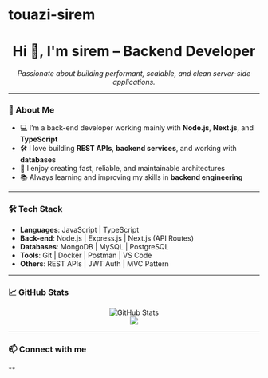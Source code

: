 # touazi-sirem
<h1 align="center">Hi 👋, I'm sirem – Backend Developer</h1>
<p align="center">
  <em>Passionate about building performant, scalable, and clean server-side applications.</em>
</p>

---

### 🧠 About Me

- 💻 I’m a back-end developer working mainly with **Node.js**, **Next.js**, and **TypeScript**
- 🛠️ I love building **REST APIs**, **backend services**, and working with **databases**
- 🚀 I enjoy creating fast, reliable, and maintainable architectures
- 📚 Always learning and improving my skills in **backend engineering**

---

### 🛠️ Tech Stack

- **Languages**: JavaScript | TypeScript  
- **Back-end**: Node.js | Express.js | Next.js (API Routes)  
- **Databases**: MongoDB | MySQL | PostgreSQL  
- **Tools**: Git | Docker | Postman | VS Code  
- **Others**: REST APIs | JWT Auth | MVC Pattern

---

### 📈 GitHub Stats

<p align="center">
  <img src="https://github-readme-stats.vercel.app/api?username=touazi-sirem&show_icons=true&theme=github_dark" alt="GitHub Stats" />
  <br />
  <img src="https://github-readme-streak-stats.herokuapp.com?user=touazi-sirem&theme=github-dark&hide_border=false" />
</p>

---

### 📫 Connect with me

**
